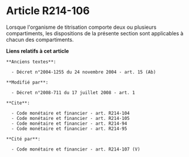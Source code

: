 # Article R214-106

Lorsque l'organisme de titrisation comporte deux ou plusieurs compartiments, les dispositions de la présente section sont
applicables à chacun des compartiments.

**Liens relatifs à cet article**

	**Anciens textes**:

	  - Décret n°2004-1255 du 24 novembre 2004 - art. 15 (Ab)

	**Modifié par**:

	  - Décret n°2008-711 du 17 juillet 2008 - art. 1

	**Cite**:

	  - Code monétaire et financier - art. R214-104
	  - Code monétaire et financier - art. R214-105
	  - Code monétaire et financier - art. R214-94
	  - Code monétaire et financier - art. R214-95

	**Cité par**:

	  - Code monétaire et financier - art. R214-107 (V)
